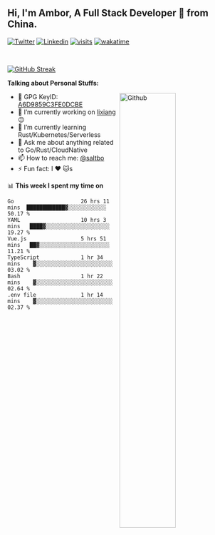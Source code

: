 ## Hi, I'm Ambor, A Full Stack Developer 🚀 from China.

[![Twitter](https://img.shields.io/badge/-saltbo-1ca0f1?style=flat&logo=twitter&logoColor=white)](https://twitter.com/rdsaltbo)
[![Linkedin](https://img.shields.io/badge/-saltbo-blue?style=flat&logo=Linkedin&logoColor=white)](https://www.linkedin.com/in/saltbo/)
[![visits](https://visitor.vercel.app/page/saltbo?color=light-green)](https://github.com/saltbo/)
[![wakatime](https://wakatime.com/badge/user/f82b1c77-faab-48cd-aef5-a12c0aff104b.svg)](https://wakatime.com/@f82b1c77-faab-48cd-aef5-a12c0aff104b)

&nbsp;  

[![GitHub Streak](http://github-readme-streak-stats.herokuapp.com?user=saltbo&hide_border=true&date_format=M%20j%5B%2C%20Y%5D)](https://git.io/streak-stats)

**Talking about Personal Stuffs:**
<!-- Any image aligned to the right. Beware the width  -->
<img width="50%" align="right" alt="Github" src="https://raw.githubusercontent.com/saltbo/saltbo/master/images/git-header.svg" />

- 🤘 GPG KeyID: [A6D9859C3FE0DCBE](https://saltbo.cn/pgp_keys.asc)
- 🔭 I’m currently working on [lixiang](https://www.lixiang.com/) :wink:
- 🌱 I’m currently learning Rust/Kubernetes/Serverless
- 💬 Ask me about anything related to Go/Rust/CloudNative
- 📫 How to reach me: [@saltbo](https://t.me/saltbo)
- ⚡ Fun fact: I :heart: :cat:s


📊 **This week I spent my time on**
<!--START_SECTION:waka-->

```text
Go                     26 hrs 11 mins  ████████████▓░░░░░░░░░░░░   50.17 %
YAML                   10 hrs 3 mins   ████▓░░░░░░░░░░░░░░░░░░░░   19.27 %
Vue.js                 5 hrs 51 mins   ██▓░░░░░░░░░░░░░░░░░░░░░░   11.21 %
TypeScript             1 hr 34 mins    ▓░░░░░░░░░░░░░░░░░░░░░░░░   03.02 %
Bash                   1 hr 22 mins    ▓░░░░░░░░░░░░░░░░░░░░░░░░   02.64 %
.env file              1 hr 14 mins    ▓░░░░░░░░░░░░░░░░░░░░░░░░   02.37 %
```

<!--END_SECTION:waka-->
